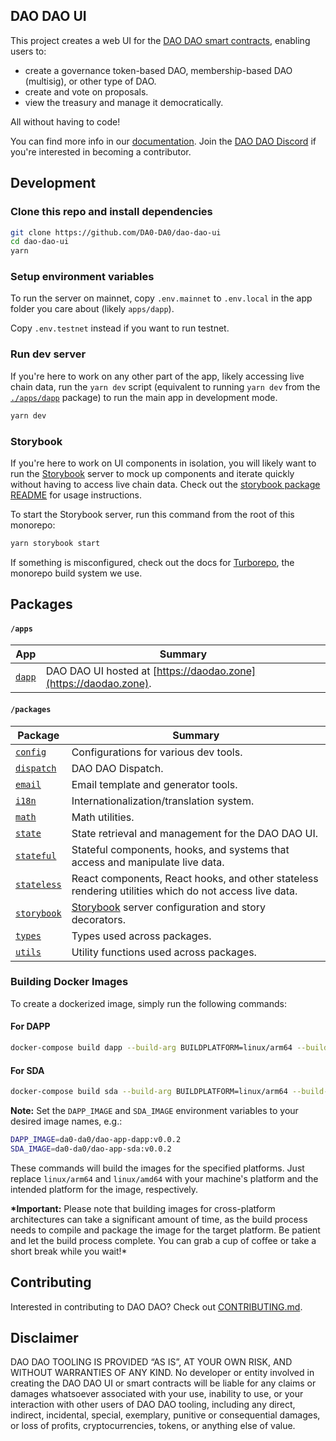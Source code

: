 ## DAO DAO UI

This project creates a web UI for the [DAO DAO smart
contracts](https://github.com/DA0-DA0/dao-contracts), enabling users to:

- create a governance token-based DAO, membership-based DAO (multisig), or other
  type of DAO.
- create and vote on proposals.
- view the treasury and manage it democratically.

All without having to code!

You can find more info in our [documentation](https://docs.daodao.zone). Join
the [DAO DAO Discord](https://discord.daodao.zone) if you're interested in
becoming a contributor.

## Development

### Clone this repo and install dependencies

```bash
git clone https://github.com/DA0-DA0/dao-dao-ui
cd dao-dao-ui
yarn
```

### Setup environment variables

To run the server on mainnet, copy `.env.mainnet` to `.env.local` in the app
folder you care about (likely `apps/dapp`).

Copy `.env.testnet` instead if you want to run testnet.

### Run dev server

If you're here to work on any other part of the app, likely accessing live chain
data, run the `yarn dev` script (equivalent to running `yarn dev` from the
[`./apps/dapp`](./apps/dapp) package) to run the main app in development mode.

```bash
yarn dev
```

### Storybook

If you're here to work on UI components in isolation, you will likely want to
run the [Storybook](https://storybook.js.org/) server to mock up components and
iterate quickly without having to access live chain data. Check out the
[storybook package README](./packages/storybook) for usage
instructions.

To start the Storybook server, run this command from the root of this monorepo:

```bash
yarn storybook start
```

If something is misconfigured, check out the docs for
[Turborepo](https://turborepo.org/docs), the monorepo build system we use.

## Packages

#### `/apps`

| App                   | Summary                                                          |
| --------------------- | ---------------------------------------------------------------- |
| [`dapp`](./apps/dapp) | DAO DAO UI hosted at [https://daodao.zone](https://daodao.zone). |

#### `/packages`

| Package                             | Summary                                                                                               |
| ----------------------------------- | ----------------------------------------------------------------------------------------------------- |
| [`config`](./packages/config)       | Configurations for various dev tools.                                                                 |
| [`dispatch`](./packages/dispatch)   | DAO DAO Dispatch.                                                                                     |
| [`email`](./packages/email)         | Email template and generator tools.                                                                   |
| [`i18n`](./packages/i18n)           | Internationalization/translation system.                                                              |
| [`math`](./packages/math)           | Math utilities.                                                                                       |
| [`state`](./packages/state)         | State retrieval and management for the DAO DAO UI.                                                    |
| [`stateful`](./packages/stateful)   | Stateful components, hooks, and systems that access and manipulate live data.                         |
| [`stateless`](./packages/stateless) | React components, React hooks, and other stateless rendering utilities which do not access live data. |
| [`storybook`](./packages/storybook) | [Storybook](https://storybook.js.org/) server configuration and story decorators.                     |
| [`types`](./packages/types)         | Types used across packages.                                                                           |
| [`utils`](./packages/utils)         | Utility functions used across packages.                                                               |

### Building Docker Images

To create a dockerized image, simply run the following commands:

#### For DAPP

```sh
docker-compose build dapp --build-arg BUILDPLATFORM=linux/arm64 --build-arg TARGETPLATFORM=linux/amd64
```

#### For SDA

```sh
docker-compose build sda --build-arg BUILDPLATFORM=linux/arm64 --build-arg TARGETPLATFORM=linux/amd64
```

**Note:** Set the `DAPP_IMAGE` and `SDA_IMAGE` environment variables to your desired image names, e.g.:

```bash
DAPP_IMAGE=da0-da0/dao-app-dapp:v0.0.2
SDA_IMAGE=da0-da0/dao-app-sda:v0.0.2
```

These commands will build the images for the specified platforms. Just replace `linux/arm64` and `linux/amd64` with your machine's platform and the intended platform for the image, respectively.

**\*Important:** Please note that building images for cross-platform architectures can take a significant amount of time, as the build process needs to compile and package the image for the target platform. Be patient and let the build process complete. You can grab a cup of coffee or take a short break while you wait!\*

## Contributing

Interested in contributing to DAO DAO? Check out
[CONTRIBUTING.md](./CONTRIBUTING.md).

## Disclaimer

DAO DAO TOOLING IS PROVIDED “AS IS”, AT YOUR OWN RISK, AND WITHOUT WARRANTIES OF
ANY KIND. No developer or entity involved in creating the DAO DAO UI or smart
contracts will be liable for any claims or damages whatsoever associated with
your use, inability to use, or your interaction with other users of DAO DAO
tooling, including any direct, indirect, incidental, special, exemplary,
punitive or consequential damages, or loss of profits, cryptocurrencies, tokens,
or anything else of value.
